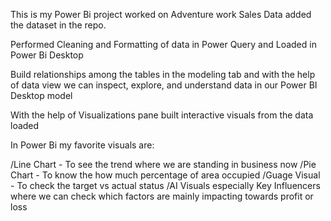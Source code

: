 This is my Power Bi project worked on Adventure work Sales Data added the dataset in the repo.

Performed Cleaning and Formatting of data in Power Query and Loaded in Power Bi Desktop

Build relationships among the tables in the modeling tab and with the help of data view we can inspect, explore, and understand data in our Power BI Desktop model

With the help of Visualizations pane built interactive visuals from the data loaded 

In Power Bi my favorite visuals are:

/Line Chart - To see the trend where we are standing in business now
/Pie Chart - To know the how much percentage of area occupied
/Guage Visual - To check the target vs actual status
/AI Visuals especially Key Influencers where we can check which factors are mainly impacting towards profit or loss
